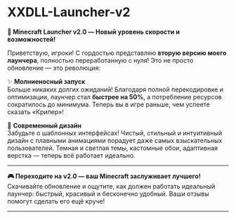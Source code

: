 # XXDLL-Launcher-v2

**🚀 Minecraft Launcher v2.0 — Новый уровень скорости и возможностей!**  

Приветствую, игроки! С гордостью представляю **вторую версию моего лаунчера**, полностью переработанную с нуля! Это не просто обновление — это революция:  

✨ **Молниеносный запуск**  
Больше никаких долгих ожиданий! Благодаря полной перекодировке и оптимизации, лаунчер стал **быстрее на 50%**, а потребление ресурсов сократилось до минимума. Теперь вы в игре раньше, чем успеете сказать «Крипер»!  

🎨 **Современный дизайн**  
Забудьте о шаблонных интерфейсах! Чистый, стильный и интуитивный дизайн с плавными анимациями порадует даже самых взыскательных пользователей. Темная и светлая темы, кастомные обои, адаптивная верстка — теперь всё работает идеально.  

---  
**🎮 Переходите на v2.0 — ваш Minecraft заслуживает лучшего!**  
Скачивайте обновление и ощутите, как должен работать идеальный лаунчер: быстрый, красивый и бесконечно удобный. Ваши отзывы помогут сделать его ещё круче!  

---
